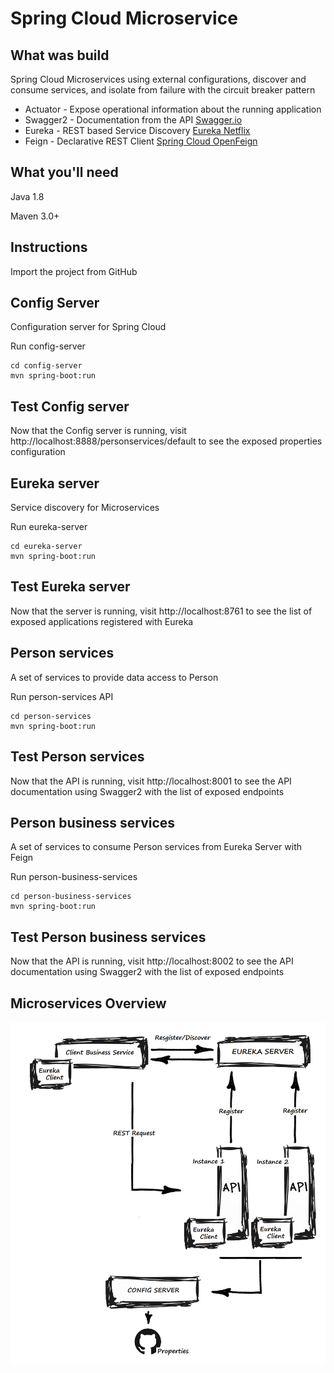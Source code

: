 # Spring Cloud Microservice 
## What was build
Spring Cloud Microservices using external configurations, discover and consume services, and isolate from failure with the circuit breaker pattern

- Actuator - Expose operational information about the running application
- Swagger2 - Documentation from the API [Swagger.io](https://swagger.io)
- Eureka - REST based Service Discovery [Eureka Netflix](https://github.com/Netflix/eureka/wiki/Eureka-at-a-glance)
- Feign - Declarative REST Client [Spring Cloud OpenFeign](https://cloud.spring.io/spring-cloud-openfeign/single/spring-cloud-openfeign.html)

## What you'll need

Java 1.8

Maven 3.0+

## Instructions
Import the project from GitHub

## Config Server
Configuration server for Spring Cloud

Run config-server
```
cd config-server
mvn spring-boot:run
```

## Test Config server
Now that the Config server is running, visit http://localhost:8888/personservices/default to see the exposed properties configuration

## Eureka server
Service discovery for Microservices

Run eureka-server
```
cd eureka-server
mvn spring-boot:run
```

## Test Eureka server
Now that the server is running, visit http://localhost:8761 to see the list of exposed applications registered with Eureka

## Person services
A set of services to provide data access to Person

Run person-services API
```
cd person-services
mvn spring-boot:run
```

## Test Person services
Now that the API is running, visit http://localhost:8001 to see the API documentation using Swagger2 with the list of exposed endpoints

## Person business services
A set of services to consume Person services from Eureka Server with Feign 

Run person-business-services 
```
cd person-business-services
mvn spring-boot:run
```

## Test Person business  services
Now that the API is running, visit http://localhost:8002 to see the API documentation using Swagger2 with the list of exposed endpoints

## Microservices Overview
![Microservices Overiew](https://github.com/diogo-santos/spring-cloud-ms/blob/master/service-design.png)
